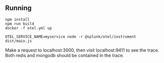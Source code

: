 ## Running

```
npm install
npm run build
docker -f otel.yml up
```

```
OTEL_SERVICE_NAME=myservice node -r @splunk/otel/instrument dist/main.js
```

Make a request to localhost:3000, then visit localhost:9411 to see the trace. Both redis and mongodb should be contained
in the trace.
